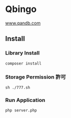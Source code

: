 # Qbingo

www.qandb.com

## Install

### Library Install
`composer install`

### Storage Permission 許可
`sh ./777.sh`

### Run Application
`php server.php`
